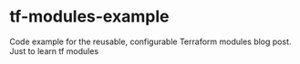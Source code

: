 # tf-modules-example
Code example for the reusable, configurable Terraform modules blog post. Just to learn tf modules

